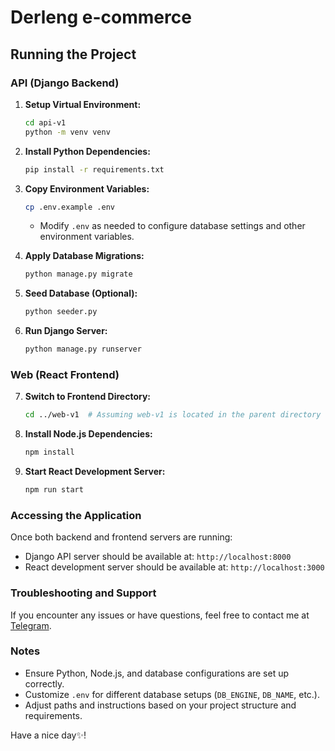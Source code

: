 

# Derleng e-commerce

## Running the Project

### API (Django Backend)

1. **Setup Virtual Environment:**
   ```bash
   cd api-v1
   python -m venv venv
   ```

2. **Install Python Dependencies:**
   ```bash
   pip install -r requirements.txt
   ```

3. **Copy Environment Variables:**
   ```bash
   cp .env.example .env
   ```
   - Modify `.env` as needed to configure database settings and other environment variables.

4. **Apply Database Migrations:**
   ```bash
   python manage.py migrate
   ```

5. **Seed Database (Optional):**
   ```bash
   python seeder.py
   ```

6. **Run Django Server:**
   ```bash
   python manage.py runserver
   ```

### Web (React Frontend)

7. **Switch to Frontend Directory:**
   ```bash
   cd ../web-v1  # Assuming web-v1 is located in the parent directory
   ```

8. **Install Node.js Dependencies:**
   ```bash
   npm install
   ```

9. **Start React Development Server:**
   ```bash
   npm run start
   ```

### Accessing the Application

Once both backend and frontend servers are running:
- Django API server should be available at: `http://localhost:8000`
- React development server should be available at: `http://localhost:3000`

### Troubleshooting and Support

If you encounter any issues or have questions, feel free to contact me at [Telegram](https://t.me/dara_ven).

### Notes

- Ensure Python, Node.js, and database configurations are set up correctly.
- Customize `.env` for different database setups (`DB_ENGINE`, `DB_NAME`, etc.).
- Adjust paths and instructions based on your project structure and requirements.


Have a nice day✨!